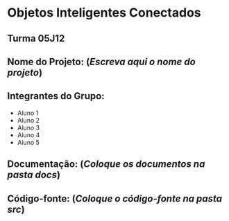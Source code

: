 # Objetos Inteligentes Conectados

## Turma 05J12

## Nome do Projeto: (*Escreva aqui o nome do projeto*)

## Integrantes do Grupo:

* Aluno 1
* Aluno 2
* Aluno 3
* Aluno 4
* Aluno 5

## Documentação: (*Coloque os documentos na pasta docs*)

## Código-fonte: (*Coloque o código-fonte na pasta src*)